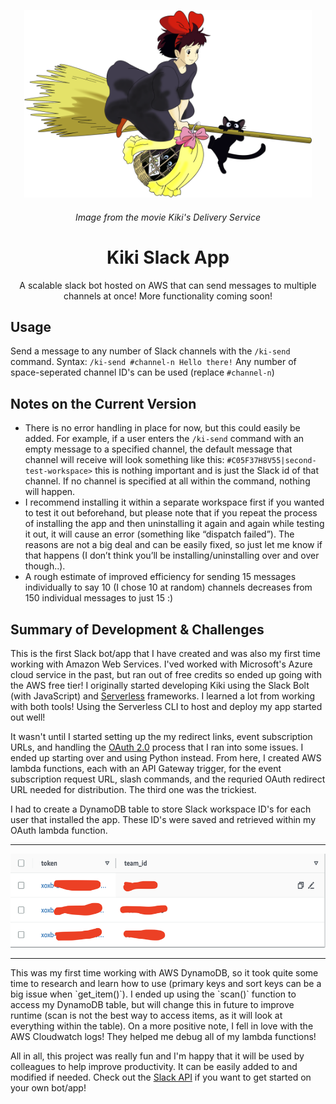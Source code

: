 <p align="center">
  <img width="460" height="300" src="kiki.png">
  <h6 align="center">Image from the movie <i>Kiki's Delivery Service</i></h6>
  <h1 align="center">Kiki Slack App</h1>  
</p>
<p align="center">A scalable slack bot hosted on AWS that can send messages to multiple channels at once! More functionality coming soon!     </p>

## Usage
Send a message to any number of Slack channels with the `/ki-send` command.
Syntax: `/ki-send #channel-n Hello there!`
Any number of space-seperated channel ID's can be used (replace `#channel-n`)

## Notes on the Current Version
- There is no error handling in place for now, but this could easily be added. For example, if a user enters the `/ki-send` command with an empty message to a specified channel, the default message that channel will receive will look something like this: `#C05F37H8V55|second-test-workspace>` this is nothing important and is just the Slack id of that channel. If no channel is specified at all within the command, nothing will happen.
- I recommend installing it within a separate workspace first if you wanted to test it out beforehand, but please note that if you repeat the process of installing the app and then uninstalling it again and again while testing it out, it will cause an error (something like “dispatch failed”). The reasons are not a big deal and can be easily fixed, so just let me know if that happens (I don’t think you’ll be installing/uninstalling over and over though..).
- A rough estimate of improved efficiency for sending 15 messages individually to say 10 (I chose 10 at random) channels decreases from 150 individual messages to just 15 :)

## Summary of Development & Challenges 
This is the first Slack bot/app that I have created and was also my first time working with Amazon Web Services. I'ved worked with Microsoft's Azure cloud service in the past, but ran out of free credits so ended up going with the AWS free tier! I originally started developing Kiki using the Slack Bolt (with JavaScript) and [Serverless](https://www.serverless.com/) frameworks. I learned a lot from working with both tools! Using the Serverless CLI to host and deploy my app started out well! 

It wasn't until I started setting up the my redirect links, event subscription URLs, and handling the [OAuth 2.0](https://api.slack.com/legacy/oauth) process that I ran into some issues. I ended up starting over and using Python instead. From here, I created AWS lambda functions, each with an API Gateway trigger, for the event subscription request URL, slash commands, and the requried OAuth redirect URL needed for distribution. The third one was the trickiest. 

I had to create a DynamoDB table to store Slack workspace ID's for each user that installed the app. These ID's were saved and retrieved within my OAuth lambda function. 
<hr>
<img src="table.png" height="150"></img>
<hr>
This was my first time working with AWS DynamoDB, so it took quite some time to research and learn how to use (primary keys and sort keys can be a big issue when `get_item()`). I ended up using the `scan()` function to access my DynamoDB table, but will change this in future to improve runtime (scan is not the best way to access items, as it will look at everything within the table). On a more positive note, I fell in love with the AWS Cloudwatch logs! They helped me debug all of my lambda functions!

All in all, this project was really fun and I'm happy that it will be used by colleagues to help improve productivity. It can be easily added to and modified if needed. Check out the [Slack API](https://api.slack.com/legacy/oauth) if you want to get started on your own bot/app!
